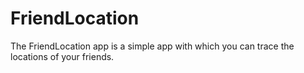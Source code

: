 # FriendLocation
The FriendLocation app is a simple app with which you can trace the locations of your friends.
